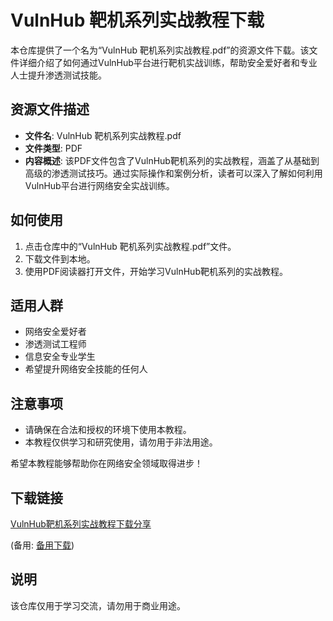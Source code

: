 # VulnHub 靶机系列实战教程下载

本仓库提供了一个名为“VulnHub 靶机系列实战教程.pdf”的资源文件下载。该文件详细介绍了如何通过VulnHub平台进行靶机实战训练，帮助安全爱好者和专业人士提升渗透测试技能。

## 资源文件描述

- **文件名**: VulnHub 靶机系列实战教程.pdf
- **文件类型**: PDF
- **内容概述**: 该PDF文件包含了VulnHub靶机系列的实战教程，涵盖了从基础到高级的渗透测试技巧。通过实际操作和案例分析，读者可以深入了解如何利用VulnHub平台进行网络安全实战训练。

## 如何使用

1. 点击仓库中的“VulnHub 靶机系列实战教程.pdf”文件。
2. 下载文件到本地。
3. 使用PDF阅读器打开文件，开始学习VulnHub靶机系列的实战教程。

## 适用人群

- 网络安全爱好者
- 渗透测试工程师
- 信息安全专业学生
- 希望提升网络安全技能的任何人

## 注意事项

- 请确保在合法和授权的环境下使用本教程。
- 本教程仅供学习和研究使用，请勿用于非法用途。

希望本教程能够帮助你在网络安全领域取得进步！

## 下载链接
[VulnHub靶机系列实战教程下载分享](https://pan.quark.cn/s/9aab95e7e6a6) 

(备用: [备用下载](https://pan.baidu.com/s/18R1-mvApdO-fcju1SL_opw?pwd=1234))

## 说明

该仓库仅用于学习交流，请勿用于商业用途。
